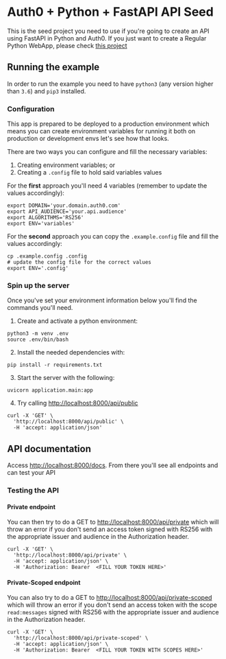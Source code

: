 # Auth0 + Python + FastAPI API Seed

This is the seed project you need to use if you're going to create an API using FastAPI in Python and Auth0. If you just want to create a Regular Python WebApp, please check [this project](https://github.com/auth0-samples/auth0-python-web-app/tree/master/01-Login)

<!--
Please check our [Quickstart](https://auth0.com/docs/quickstart/backend/python) to better understand this sample.
-->

## Running the example

In order to run the example you need to have `python3` (any version higher than `3.6`) and `pip3` installed.

### Configuration

This app is prepared to be deployed to a production environment which means you can create environment variables for running it both on production or development envs let's see how that looks.

There are two ways you can configure and fill the necessary variables:

1. Creating environment variables; or
1. Creating a `.config` file to hold said variables values

For the **first** approach you'll need 4 variables (remember to update the values accordingly):

```console
export DOMAIN='your.domain.auth0.com'
export API_AUDIENCE='your.api.audience'
export ALGORITHMS='RS256'
export ENV='variables'
```

For the **second** approach you can copy the `.example.config` file and fill the values accordingly:

```console
cp .example.config .config
# update the config file for the correct values
export ENV='.config'
```

### Spin up the server

Once you've set your environment information below you'll find the commands you'll need.

1. Create and activate a python environment:

```console
python3 -m venv .env
source .env/bin/bash
```

2. Install the needed dependencies with:

```console
pip install -r requirements.txt
```
3. Start the server with the following:

```console
uvicorn application.main:app
```

4. Try calling [http://localhost:8000/api/public](http://localhost:8000/api/public)

```
curl -X 'GET' \
  'http://localhost:8000/api/public' \
  -H 'accept: application/json'
```

## API documentation

Access [http://localhost:8000/docs](http://localhost:8000/docs). From there you'll see all endpoints and can test your API

### Testing the API

#### Private endpoint

You can then try to do a GET to [http://localhost:8000/api/private](http://localhost:8000/api/private) which will throw an error if you don't send an access token signed with RS256 with the appropriate issuer and audience in the Authorization header.

```console
curl -X 'GET' \
  'http://localhost:8000/api/private' \
  -H 'accept: application/json' \
  -H 'Authorization: Bearer  <FILL YOUR TOKEN HERE>'
```

#### Private-Scoped endpoint 

You can also try to do a GET to [http://localhost:8000/api/private-scoped](http://localhost:8000/api/private-scoped) which will throw an error if you don't send an access token with the scope `read:messages` signed with RS256 with the appropriate issuer and audience in the Authorization header.

```console
curl -X 'GET' \
  'http://localhost:8000/api/private-scoped' \
  -H 'accept: application/json' \
  -H 'Authorization: Bearer  <FILL YOUR TOKEN WITH SCOPES HERE>'
```

<!--
## Running the example with Docker

In order to run the sample with [Docker](https://www.docker.com/) you need to add the `AUTH0_DOMAIN` and `API_ID`
to the `.env` filed as explained [previously](#running-the-example) and then

1. Execute in command line `sh exec.sh` to run the Docker in Linux, or `.\exec.ps1` to run the Docker in Windows.
2. Try calling [http://localhost:8000/api/public](http://localhost:8000/api/public)
-->
